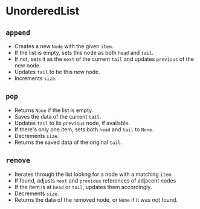 # UnorderedList

## `append`
- Creates a new `Node` with the given `item`.
- If the list is empty, sets this node as both `head` and `tail`.
- If not, sets it as the `next` of the current `tail` and updates `previous` of the new node.
- Updates `tail` to be this new node.
- Increments `size`.

## `pop`
- Returns `None` if the list is empty.
- Saves the data of the current `tail`.
- Updates `tail` to its `previous` node, if available.
- If there's only one item, sets both `head` and `tail` to `None`.
- Decrements `size`.
- Returns the saved data of the original `tail`.

## `remove`
- Iterates through the list lookng for a node with a matching `item`.
- If found, adjusts `next` and `previous` references of adjacent nodes
- If the item is at `head` or `tail`, updates them accordingly.
- Decrements `size`.
- Returns the data of the removed node, or `None` if it was not found.
